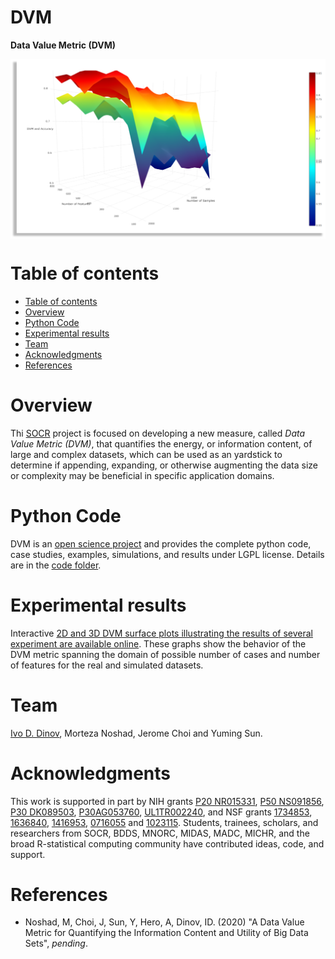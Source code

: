 # DVM
**Data Value Metric (DVM)**

<a href="http://socr.umich.edu/"><img align="middle" src="https://raw.githubusercontent.com/SOCR/DVM/master/util/DVM.png"></a>

Table of contents
=================

<!--ts-->
   * [Table of contents](#table-of-contents)
   * [Overview](#overview)
   * [Python Code](#python-code)
   * [Experimental results](#experimental-results)
   * [Team](#team)
   * [Acknowledgments](#acknowledgments)
   * [References](#references)
<!--te-->


Overview
========

Thi [SOCR](https://SOCR.umich.edu) project is focused on developing a new measure, called *Data Value Metric (DVM)*, that quantifies the energy, or information content, of large and complex datasets, which can be used as an yardstick to determine if appending, expanding, or otherwise augmenting the data size or complexity may be beneficial in specific application domains.

Python Code
===========

DVM is an [open science project](https://en.wikipedia.org/wiki/Open_science) and provides the complete python code, case studies, examples, simulations, and results under LGPL license. Details are in the [code folder](https://github.com/SOCR/DVM/tree/master/DVM_v2).

Experimental results
====================

Interactive [2D and 3D DVM surface plots illustrating the results of several experiment are available online](http://socr.umich.edu/docs/uploads/2020/DVM/). These graphs show the behavior of the DVM metric spanning the domain of possible number of cases and number of features for the real and simulated datasets.

Team
====

[Ivo D. Dinov](http://umich.edu/~dinov), Morteza Noshad, Jerome Choi and Yuming Sun.

Acknowledgments
===============

This work is supported in part by NIH grants [P20 NR015331](www.socr.umich.edu/CSCD), [P50 NS091856](http://udallpd.umich.edu/), [P30 DK089503](http://mmoc.med.umich.edu/), [P30AG053760](https://alzheimers.med.umich.edu), [UL1TR002240](https://www.michr.umich.edu), and NSF grants [1734853](http://brain-life.org/), [1636840](http://neurosciencenetwork.org/), [1416953](http://distributome.org), [0716055](http://socr.umich.edu) and [1023115](http://distributome.org). Students, trainees, scholars, and researchers from SOCR, BDDS, MNORC, MIDAS, MADC, MICHR, and the broad R-statistical computing community have contributed ideas, code, and support.

References
==========

* Noshad, M, Choi, J, Sun, Y, Hero, A, Dinov, ID. (2020) "A Data Value Metric for Quantifying the Information Content and Utility of Big Data Sets", *pending*.

